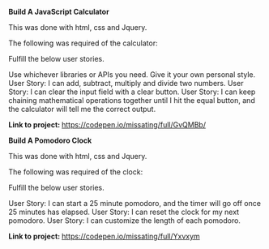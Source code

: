 <strong> Build A JavaScript Calculator </strong>

This was done with html, css and Jquery.
 
The following was required of the calculator: 
 
 
Fulfill the below user stories.

Use whichever libraries or APIs you need. Give it your own personal style.
User Story: I can add, subtract, multiply and divide two numbers.
User Story: I can clear the input field with a clear button.
User Story: I can keep chaining mathematical operations together until I hit the equal button, and the calculator will tell me the correct output.

 
 <strong> Link to project: </strong> https://codepen.io/missating/full/GvQMBb/
 
 
<strong> Build A Pomodoro Clock </strong>

This was done with html, css and Jquery.
 
The following was required of the clock: 
 
 
Fulfill the below user stories.

User Story: I can start a 25 minute pomodoro, and the timer will go off once 25 minutes has elapsed.
User Story: I can reset the clock for my next pomodoro.
User Story: I can customize the length of each pomodoro.

 
 <strong> Link to project: </strong> https://codepen.io/missating/full/Yxvxym
 
 
 